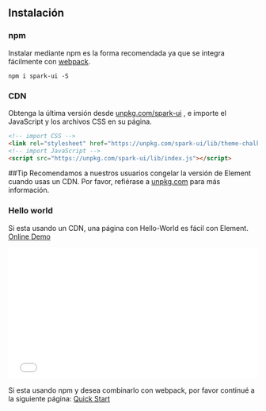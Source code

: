 ## Instalación

### npm

Instalar mediante npm es la forma recomendada ya que se integra fácilmente con [webpack](https://webpack.js.org/).

```shell
npm i spark-ui -S
```

### CDN

Obtenga la última versión desde [unpkg.com/spark-ui](https://unpkg.com/spark-ui/) , e importe el JavaScript y los archivos CSS en su página.

```html
<!-- import CSS -->
<link rel="stylesheet" href="https://unpkg.com/spark-ui/lib/theme-chalk/index.css">
<!-- import JavaScript -->
<script src="https://unpkg.com/spark-ui/lib/index.js"></script>
```

##Tip
Recomendamos a nuestros usuarios congelar la versión de Element cuando usas un CDN. Por favor, refiérase a [unpkg.com](https://unpkg.com) para más información.

### Hello world

Si esta usando un CDN, una página con Hello-World es fácil con Element. [Online Demo](https://codepen.io/bofeng/pen/poaEmJY)

<iframe height="265" style="width: 100%;" scrolling="no" title="Element demo" src="//codepen.io/bofeng/embed/poaEmJY/?height=265&theme-id=light&default-tab=html,result" frameborder="no" allowtransparency="true" allowfullscreen="true">
  See the Pen <a href='https://codepen.io/bofeng/pen/poaEmJY/'>Element demo</a> by hetech
  (<a href='https://codepen.io/bofeng'>@bofeng</a>) on <a href='https://codepen.io'>CodePen</a>.
</iframe>

Si esta usando npm y desea combinarlo con webpack, por favor continué a la siguiente página: [Quick Start](/#/es/component/quickstart)
